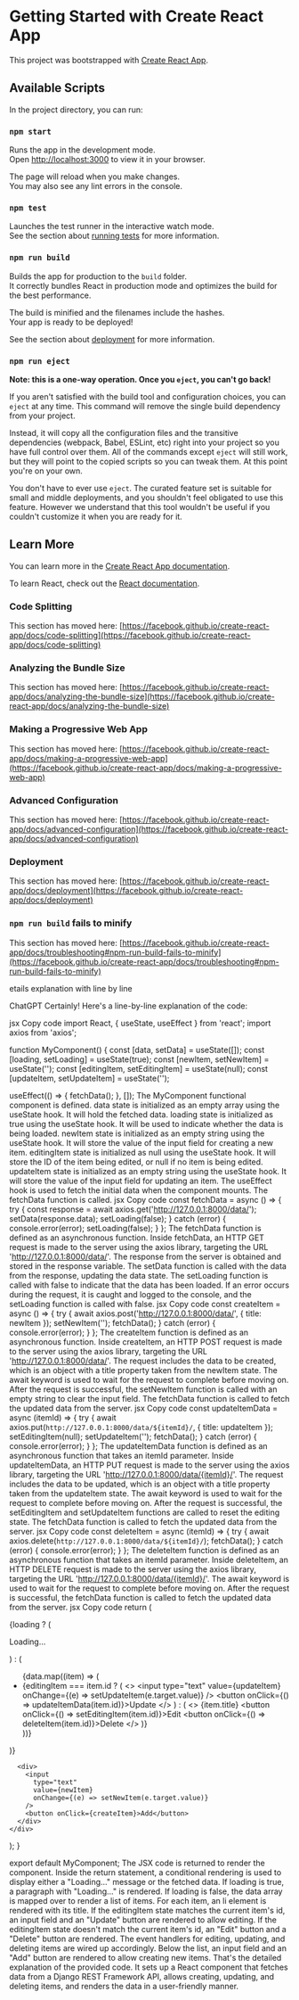 # Getting Started with Create React App

This project was bootstrapped with [Create React App](https://github.com/facebook/create-react-app).

## Available Scripts

In the project directory, you can run:

### `npm start`

Runs the app in the development mode.\
Open [http://localhost:3000](http://localhost:3000) to view it in your browser.

The page will reload when you make changes.\
You may also see any lint errors in the console.

### `npm test`

Launches the test runner in the interactive watch mode.\
See the section about [running tests](https://facebook.github.io/create-react-app/docs/running-tests) for more information.

### `npm run build`

Builds the app for production to the `build` folder.\
It correctly bundles React in production mode and optimizes the build for the best performance.

The build is minified and the filenames include the hashes.\
Your app is ready to be deployed!

See the section about [deployment](https://facebook.github.io/create-react-app/docs/deployment) for more information.

### `npm run eject`

**Note: this is a one-way operation. Once you `eject`, you can't go back!**

If you aren't satisfied with the build tool and configuration choices, you can `eject` at any time. This command will remove the single build dependency from your project.

Instead, it will copy all the configuration files and the transitive dependencies (webpack, Babel, ESLint, etc) right into your project so you have full control over them. All of the commands except `eject` will still work, but they will point to the copied scripts so you can tweak them. At this point you're on your own.

You don't have to ever use `eject`. The curated feature set is suitable for small and middle deployments, and you shouldn't feel obligated to use this feature. However we understand that this tool wouldn't be useful if you couldn't customize it when you are ready for it.

## Learn More

You can learn more in the [Create React App documentation](https://facebook.github.io/create-react-app/docs/getting-started).

To learn React, check out the [React documentation](https://reactjs.org/).

### Code Splitting

This section has moved here: [https://facebook.github.io/create-react-app/docs/code-splitting](https://facebook.github.io/create-react-app/docs/code-splitting)

### Analyzing the Bundle Size

This section has moved here: [https://facebook.github.io/create-react-app/docs/analyzing-the-bundle-size](https://facebook.github.io/create-react-app/docs/analyzing-the-bundle-size)

### Making a Progressive Web App

This section has moved here: [https://facebook.github.io/create-react-app/docs/making-a-progressive-web-app](https://facebook.github.io/create-react-app/docs/making-a-progressive-web-app)

### Advanced Configuration

This section has moved here: [https://facebook.github.io/create-react-app/docs/advanced-configuration](https://facebook.github.io/create-react-app/docs/advanced-configuration)

### Deployment

This section has moved here: [https://facebook.github.io/create-react-app/docs/deployment](https://facebook.github.io/create-react-app/docs/deployment)

### `npm run build` fails to minify

This section has moved here: [https://facebook.github.io/create-react-app/docs/troubleshooting#npm-run-build-fails-to-minify](https://facebook.github.io/create-react-app/docs/troubleshooting#npm-run-build-fails-to-minify)


etails explanation with line by line

ChatGPT
Certainly! Here's a line-by-line explanation of the code:

jsx
Copy code
import React, { useState, useEffect } from 'react';
import axios from 'axios';

function MyComponent() {
  const [data, setData] = useState([]);
  const [loading, setLoading] = useState(true);
  const [newItem, setNewItem] = useState('');
  const [editingItem, setEditingItem] = useState(null);
  const [updateItem, setUpdateItem] = useState('');

  useEffect(() => {
    fetchData();
  }, []);
The MyComponent functional component is defined.
data state is initialized as an empty array using the useState hook. It will hold the fetched data.
loading state is initialized as true using the useState hook. It will be used to indicate whether the data is being loaded.
newItem state is initialized as an empty string using the useState hook. It will store the value of the input field for creating a new item.
editingItem state is initialized as null using the useState hook. It will store the ID of the item being edited, or null if no item is being edited.
updateItem state is initialized as an empty string using the useState hook. It will store the value of the input field for updating an item.
The useEffect hook is used to fetch the initial data when the component mounts. The fetchData function is called.
jsx
Copy code
  const fetchData = async () => {
    try {
      const response = await axios.get('http://127.0.0.1:8000/data/');
      setData(response.data);
      setLoading(false);
    } catch (error) {
      console.error(error);
      setLoading(false);
    }
  };
The fetchData function is defined as an asynchronous function.
Inside fetchData, an HTTP GET request is made to the server using the axios library, targeting the URL 'http://127.0.0.1:8000/data/'.
The response from the server is obtained and stored in the response variable.
The setData function is called with the data from the response, updating the data state.
The setLoading function is called with false to indicate that the data has been loaded.
If an error occurs during the request, it is caught and logged to the console, and the setLoading function is called with false.
jsx
Copy code
  const createItem = async () => {
    try {
      await axios.post('http://127.0.0.1:8000/data/', { title: newItem });
      setNewItem('');
      fetchData();
    } catch (error) {
      console.error(error);
    }
  };
The createItem function is defined as an asynchronous function.
Inside createItem, an HTTP POST request is made to the server using the axios library, targeting the URL 'http://127.0.0.1:8000/data/'.
The request includes the data to be created, which is an object with a title property taken from the newItem state.
The await keyword is used to wait for the request to complete before moving on.
After the request is successful, the setNewItem function is called with an empty string to clear the input field.
The fetchData function is called to fetch the updated data from the server.
jsx
Copy code
  const updateItemData = async (itemId) => {
    try {
      await axios.put(`http://127.0.0.1:8000/data/${itemId}/`, { title: updateItem });
      setEditingItem(null);
      setUpdateItem('');
      fetchData();
    } catch (error) {
      console.error(error);
    }
  };
The updateItemData function is defined as an asynchronous function that takes an itemId parameter.
Inside updateItemData, an HTTP PUT request is made to the server using the axios library, targeting the URL 'http://127.0.0.1:8000/data/{itemId}/'.
The request includes the data to be updated, which is an object with a title property taken from the updateItem state.
The await keyword is used to wait for the request to complete before moving on.
After the request is successful, the setEditingItem and setUpdateItem functions are called to reset the editing state.
The fetchData function is called to fetch the updated data from the server.
jsx
Copy code
  const deleteItem = async (itemId) => {
    try {
      await axios.delete(`http://127.0.0.1:8000/data/${itemId}/`);
      fetchData();
    } catch (error) {
      console.error(error);
    }
  };
The deleteItem function is defined as an asynchronous function that takes an itemId parameter.
Inside deleteItem, an HTTP DELETE request is made to the server using the axios library, targeting the URL 'http://127.0.0.1:8000/data/{itemId}/'.
The await keyword is used to wait for the request to complete before moving on.
After the request is successful, the fetchData function is called to fetch the updated data from the server.
jsx
Copy code
  return (
    <div>
      {loading ? (
        <p>Loading...</p>
      ) : (
        <ul>
          {data.map((item) => (
            <li key={item.id}>
              {editingItem === item.id ? (
                <>
                  <input
                    type="text"
                    value={updateItem}
                    onChange={(e) => setUpdateItem(e.target.value)}
                  />
                  <button onClick={() => updateItemData(item.id)}>Update</button>
                </>
              ) : (
                <>
                  {item.title}
                  <button onClick={() => setEditingItem(item.id)}>Edit</button>
                  <button onClick={() => deleteItem(item.id)}>Delete</button>
                </>
              )}
            </li>
          ))}
        </ul>
      )}

      <div>
        <input
          type="text"
          value={newItem}
          onChange={(e) => setNewItem(e.target.value)}
        />
        <button onClick={createItem}>Add</button>
      </div>
    </div>
  );
}

export default MyComponent;
The JSX code is returned to render the component.
Inside the return statement, a conditional rendering is used to display either a "Loading..." message or the fetched data.
If loading is true, a paragraph with "Loading..." is rendered.
If loading is false, the data array is mapped over to render a list of items.
For each item, an li element is rendered with its title.
If the editingItem state matches the current item's id, an input field and an "Update" button are rendered to allow editing.
If the editingItem state doesn't match the current item's id, an "Edit" button and a "Delete" button are rendered.
The event handlers for editing, updating, and deleting items are wired up accordingly.
Below the list, an input field and an "Add" button are rendered to allow creating new items.
That's the detailed explanation of the provided code. It sets up a React component that fetches data from a Django REST Framework API, allows creating, updating, and deleting items, and renders the data in a user-friendly manner.
